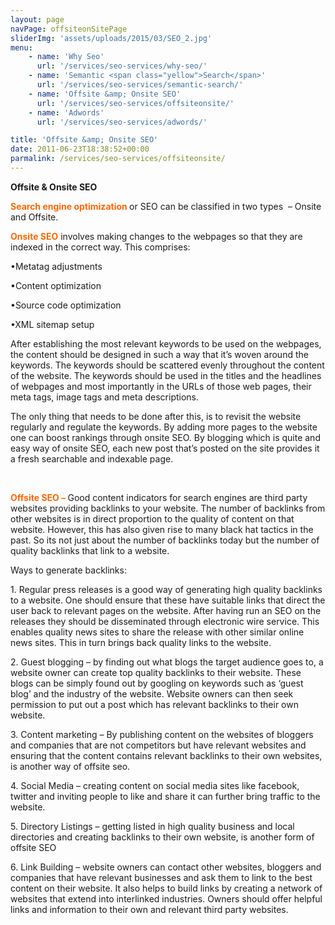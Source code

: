```yaml
---
layout: page
navPage: offsiteonSitePage
sliderImg: 'assets/uploads/2015/03/SEO_2.jpg'
menu:
    - name: 'Why Seo'
      url: '/services/seo-services/why-seo/'
    - name: 'Semantic <span class="yellow">Search</span>'
      url: '/services/seo-services/semantic-search/'
    - name: 'Offsite &amp; Onsite SEO'
      url: '/services/seo-services/offsiteonsite/'
    - name: 'Adwords'
      url: '/services/seo-services/adwords/'

title: 'Offsite &amp; Onsite SEO'
date: 2011-06-23T18:38:52+00:00
parmalink: /services/seo-services/offsiteonsite/
---
```


<p><strong>Offsite &amp;&nbsp;Onsite SEO</strong></p>
<p><strong><span style="color: #ff6600;">Search engine optimization</span> </strong>or SEO can be classified in two types &nbsp;– Onsite and Offsite.</p>
<p><span style="color: #ff6600;"><strong>Onsite SEO</strong> </span>involves making changes to the webpages so that they are indexed in the correct way. This comprises:</p>
<p>•Metatag adjustments</p>

<p>•Content optimization</p>

<p>•Source code optimization</p>

<p>•XML sitemap setup</p>

<p>After establishing the most relevant keywords to be used on the webpages, the content should be designed in such a way that it’s woven around the keywords. The keywords should be scattered evenly throughout the content of the website. The keywords should be used in the titles and the headlines of webpages and most importantly in the URLs of those web pages, their meta tags, image tags and meta descriptions.</p>

<p>The only thing that needs to be done after this, is to revisit the website regularly and regulate the keywords. By adding more pages to the website one can boost rankings through onsite SEO. By blogging which is quite and easy way of onsite SEO, each new post that’s posted on the site provides it a fresh searchable and indexable page.</p>

&nbsp;

<p><strong><span style="color: #ff6600;">Offsite SEO –</span> </strong>Good content indicators for search engines are third party websites providing backlinks to your website. The number of backlinks from other websites is in direct proportion to the quality of content on that website. However, this has also given rise to many black hat tactics in the past. So its not just about the number of backlinks today but the number of quality backlinks that link to a website.</p>

<p>Ways to generate backlinks:</p>

<p>1. Regular press releases is a good way of generating high quality backlinks to a website. One should ensure that these have suitable links that direct the user back to relevant pages on the website. After having run an SEO on the releases they should be disseminated through electronic wire service. This enables quality news sites to share the release with other similar online news sites. This in turn brings back quality links to the website.</p>

<p>2. Guest blogging – by finding out what blogs the target audience goes to, a website owner can create top quality backlinks to their website. These blogs can be simply found out by googling on keywords such as ‘guest blog’ and the industry of the website. Website owners can then seek permission to put out a post which has relevant backlinks to their own website.</p>

<p>3. Content marketing – By publishing content on the websites of bloggers and companies that are not competitors but have relevant websites and ensuring that the content contains relevant backlinks to their own websites, is another way of offsite seo.</p>

<p>4. Social Media – creating content on social media sites like facebook, twitter and inviting people to like and share it can further bring traffic to the website.</p>

<p>5. Directory Listings – getting listed in high quality business and local directories and creating backlinks to their own website, is another form of offsite SEO</p>

<p>6. Link Building – website owners can contact other websites, bloggers and companies that have relevant businesses and ask them to link to the best content on their website. It also helps to build links by creating a network of websites that extend into interlinked industries. Owners should offer helpful links and information to their own and relevant third party websites.</p>

